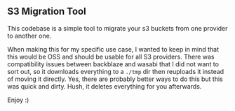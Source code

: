 ## S3 Migration Tool

 This codebase is a simple tool to migrate your s3 buckets from one provider to another one. 
 
 When making this for my specific use case, I wanted to keep in mind that this would be OSS and should be usable for all S3 providers. There was compatibility issues between backblaze and wasabi that I did not want to sort out, so it downloads everything to a `./tmp` dir then reuploads it instead of moving it directly. Yes, there are probably better ways to do this but this was quick and dirty. Hush, it deletes everything for you afterwards.

Enjoy :) 